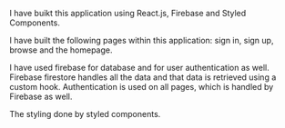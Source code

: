 I have buikt this application using React.js, Firebase and Styled Components. 

I have built the following pages within this application: sign in, sign up, browse and the homepage. 

I have used firebase for database and for user authentication as well. Firebase firestore handles all the data and that data is retrieved using a custom hook. Authentication is used on all pages, which is handled by Firebase as well.

The styling done by styled components.
